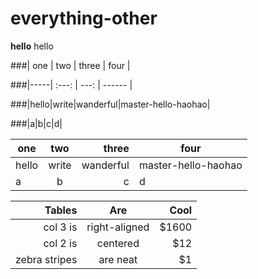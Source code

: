 # everything-other

**hello** hello


###| one | two |  three  | four              |

###|-----| :---: |  ---: |  ------  |

###|hello|write|wanderful|master-hello-haohao|

###|a|b|c|d|


| one | two |  three  | four              |
|-----| :---: |  ---: |  ------  |
|hello|write|wanderful|master-hello-haohao|
|a|b|c|d|


| Tables        | Are           | Cool  |
| -------------:|:-------------:| -----:|
| col 3 is      | right-aligned | $1600 |
| col 2 is      | centered      |   $12 |
| zebra stripes | are neat      |    $1 |

